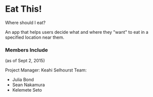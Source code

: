 # Eat This!
Where should I eat?

An app that helps users decide what and where they "want" to eat in a specified location near them. 

### Members Include
(as of Sept 2, 2015)

Project Manager: Keahi Selhourst
Team: 
  - Julia Bond
  - Sean Nakamura
  - Kelemete Seto
